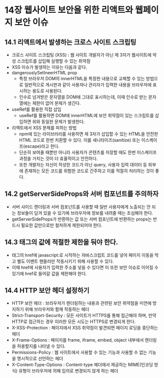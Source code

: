 # 14장 웹사이트 보안을 위한 리액트와 웹페이지 보안 이슈

## 14.1 리액트에서 발생하는 크로스 사이트 스크립팅

- 크로스 사이트 스크립팅 (XSS) : 웹 사이트 개발자가 아닌 제 3자가 웹사이트에 악성 스크립트를 삽입해 실행할 수 있는 취약점
- XSS 이슈가 발생하는 이유는 다음과 같다.
- dangerouslySetIneerHTML prop
    - 특정 브라우저 DOM의 innerHTML을 특정한 내용으로 교체할 수 있는 방법으로 일반적으로 게시판과 같이 사용자나 관리자가 입력한 내용을 브라우저에 표시하는 용도로 사용된다.
    - 인수로 넘겨받은 문자열을 DOM에 그대로 표시하는데, 이때 인수로 받는 문자열에는 제한이 없어 문제가 생긴다.
- useRef를 활용한 직접 삽입
    - useRef를 활용하면 DOM에 innerHTML에 보안 취약점이 있는 스크립트를 삽입하면 위와 동일한 문제가 발생한다.
- 리액트에서 XSS 문제를 피하는 방법
    - npm에 있는 라이브러리를 사용하면 제 3자가 삽입할 수 있는 HTML을 안전한 HTML 코드로 한번 치환할 수 있다. 이를 새니타이즈(sanitize) 또는 이스케이프(escape)라고 한다.
    - 단순히 보여줄 때뿐만 아니라 사용자가 콘텐츠를 저장할 때도 한번 이스케이프 과정을 거치는 것이 더 효율적이고 안전하다.
    - 또한 개발자는 자신이 작성한 코드가 아닌 query, 사용자 입력 데이터 등 외부에 존재하는 모든 코드를 위험한 코드로 간주하고 이를 적절히 처리하는 것이 좋다.

## 14.2 getServerSideProps와 서버 컴포넌트를 주의하자

- 서버 사이드 렌더링과 서버 컴포넌트를 사용할 때 일반 사용자에게 노출되는 안 되는 정보들이 담겨 있을 수 있기에 브라우저에 정보를 내려줄 때는 조심해야 한다.
- getServerSideProps가 반환하는 값 또는 서버 컴포넌트에 반환하는 props는 반드시 필요한 값만으로만 철저하게 제한되어야 한다.

## 14.3 <a> 태그의 값에 적절한 제한을 둬야 한다.

- <a> 태그의 href에 javascript:로 시작하는 자바스크립트 코드를 넣어 페이지 이동을 막고 별도 이벤트 핸들러만 작동시키기 위해 사용할 수 있다.
- 이때 href에 사용자가 입력한 주소를 넣을 수 있다면 이 또한 보안 이슈로 이어질 수 있기에 href로 들어갈 값을 제한해야 한다.

## 14.4 HTTP 보안 헤더 설정하기

- HTTP 보안 헤더 : 브라우저가 렌더링하는 내용과 관련된 보안 취약점을 미연에 방지하기 위해 브라우저와 함께 작동하는 헤더
- Strict-Transport-Security : 모든 사이트가 HTTPS를 통해 접근해야 하며, 만약 HTTP로 접근하는 경우 이러한 모든 시도는 HTTPS로 변경되게 한다.
- X-XSS-Protection : 페이지에서 XSS 취약점이 발견되면 페이지 로딩을 중단하는 헤더
- X-Frame-Options : 페이지를 frame, iframe, embed, object 내부에서 렌더링을 허용할지를 나타낼 수 있다.
- Permissions-Policy : 웹 사이트에서 사용할 수 있는 기능과 사용할 수 없는 기능을 명시적으로 선언하는 헤더
- X-Content-Type-Options : Content-type 헤더에서 제공하는 MIME(인코딩 방식) 유형이 브라우저에 의해 임의로 변경되지 않게 하는 헤더